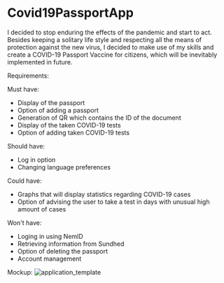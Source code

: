 # Covid19PassportApp
 
I decided to stop enduring the effects of the pandemic and start to act. Besides keeping a solitary life style and respecting all the means of protection against the new virus, I decided to make use of my skills and create a COVID-19 Passport Vaccine for citizens, which will be inevitably implemented in future.

Requirements:

Must have:
   * Display of the passport
   * Option of adding a passport
   * Generation of QR which contains the ID of the document
   * Display of the taken COVID-19 tests
   * Option of adding taken COVID-19 tests

Should have:
   * Log in option
   * Changing language preferences
   
Could have:
   * Graphs that will display statistics regarding COVID-19 cases
   * Option of advising the user to take a test in days with unusual high amount of cases

Won't have:
   * Loging in using NemID
   * Retrieving information from Sundhed
   * Option of deleting the passport
   * Account management

Mockup: ![application_template](https://user-images.githubusercontent.com/56069835/111152470-0c6aa580-8591-11eb-84be-0db3e240ce1c.jpg)
